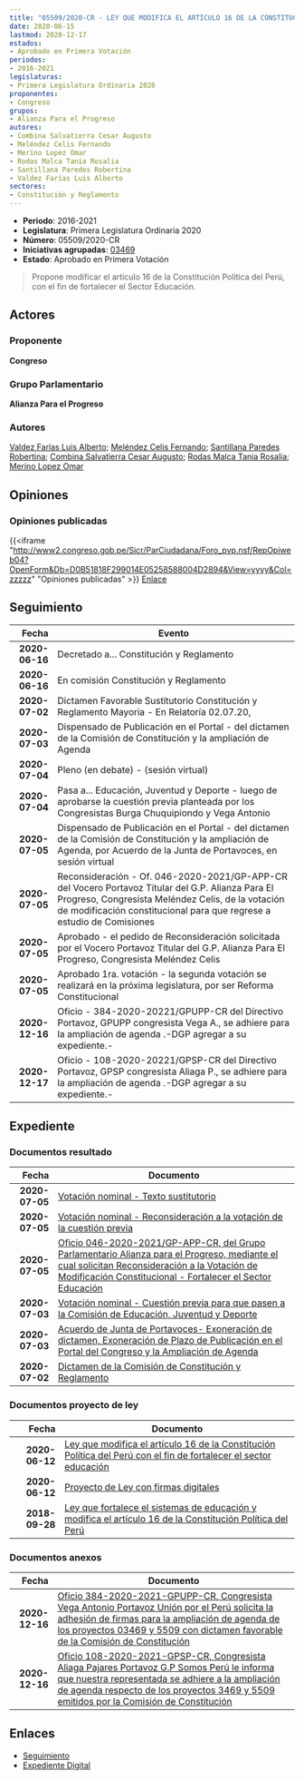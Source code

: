 ```yaml
---
title: "05509/2020-CR - LEY QUE MODIFICA EL ARTÍCULO 16 DE LA CONSTITUCIÓN POLÍTICA DEL PERÚ CON EL FIN DE FORTALECER EL SECTOR EDUCACIÓN"
date: 2020-06-15
lastmod: 2020-12-17
estados:
- Aprobado en Primera Votación
periodos:
- 2016-2021
legislaturas:
- Primera Legislatura Ordinaria 2020
proponentes:
- Congreso
grupos:
- Alianza Para el Progreso
autores:
- Combina Salvatierra Cesar Augusto
- Meléndez Celis Fernando
- Merino Lopez Omar
- Rodas Malca Tania Rosalia
- Santillana Paredes Robertina
- Valdez Farías Luis Alberto
sectores:
- Constitución y Reglamento
---
```

- **Periodo**: 2016-2021
- **Legislatura**: Primera Legislatura Ordinaria 2020
- **Número**: 05509/2020-CR
- **Iniciativas agrupadas**: [03469](../../03400/03469)
- **Estado**: Aprobado en Primera Votación

> Propone modificar el artículo 16 de la Constitución Política del Perú, con el fin de fortalecer el Sector Educación.


## Actores

### Proponente

**Congreso**

### Grupo Parlamentario

**Alianza Para el Progreso**

### Autores

[Valdez Farías Luis Alberto](mailto:mailto:lvaldez@congreso.gob.pe); [Meléndez Celis Fernando](mailto:mailto:fmelendez@congreso.gob.pe); [Santillana Paredes Robertina](mailto:mailto:rsantillana@congreso.gob.pe); [Combina Salvatierra Cesar Augusto](mailto:mailto:ccombina@congreso.gob.pe); [Rodas Malca Tania Rosalia](mailto:mailto:trodas@congreso.gob.pe); [Merino Lopez Omar](mailto:mailto:omerino@congreso.gob.pe)

## Opiniones

### Opiniones publicadas

{{<iframe "http://www2.congreso.gob.pe/Sicr/ParCiudadana/Foro_pvp.nsf/RepOpiweb04?OpenForm&Db=D0B51818F299014E05258588004D2894&View=yyyy&Col=zzzzz" "Opiniones publicadas" >}}
[Enlace](http://www2.congreso.gob.pe/Sicr/ParCiudadana/Foro_pvp.nsf/RepOpiweb04?OpenForm&Db=D0B51818F299014E05258588004D2894&View=yyyy&Col=zzzzz)


## Seguimiento

| Fecha | Evento |
|------:|--------|
| **2020-06-16** | Decretado a... Constitución y Reglamento |
| **2020-06-16** | En comisión Constitución y Reglamento |
| **2020-07-02** | Dictamen Favorable Sustitutorio Constitución y Reglamento Mayoria - En Relatoría 02.07.20, |
| **2020-07-03** | Dispensado de Publicación en el Portal - del dictamen de la Comisión de Constitución y la ampliación de Agenda |
| **2020-07-04** | Pleno (en debate) - (sesión virtual) |
| **2020-07-04** | Pasa a... Educación, Juventud y Deporte - luego de aprobarse la cuestión previa planteada por los Congresistas Burga Chuquipiondo y Vega Antonio |
| **2020-07-05** | Dispensado de Publicación en el Portal - del dictamen de la Comisión de Constitución y la ampliación de Agenda, por Acuerdo de la Junta de Portavoces, en sesión virtual |
| **2020-07-05** | Reconsideración - Of. 046-2020-2021/GP-APP-CR del Vocero Portavoz Titular del G.P. Alianza Para El Progreso, Congresista Meléndez Celis, de la votación de modificación constitucional para que regrese a estudio de Comisiones |
| **2020-07-05** | Aprobado - el pedido de Reconsideración solicitada por el Vocero Portavoz Titular del G.P. Alianza Para El Progreso, Congresista Meléndez Celis |
| **2020-07-05** | Aprobado 1ra. votación - la segunda votación se realizará en la próxima legislatura, por ser Reforma Constitucional |
| **2020-12-16** | Oficio - 384-2020-20221/GPUPP-CR del Directivo Portavoz, GPUPP congresista Vega A., se adhiere para la ampliación de agenda .-DGP agregar a su expediente.- |
| **2020-12-17** | Oficio - 108-2020-20221/GPSP-CR del Directivo Portavoz, GPSP congresista Aliaga P., se adhiere para la ampliación de agenda .-DGP agregar a su expediente.- |

## Expediente

### Documentos resultado

| Fecha | Documento |
|------:|-----------|
| **2020-07-05** | [Votación nominal - Texto sustitutorio](http://www.leyes.congreso.gob.pe/Documentos/2016_2021/Asistencia_y_Votacion/Proyectos_de_Ley/Votacion_Nominal/VNTS03469-20200705.pdf) |
| **2020-07-05** | [Votación nominal - Reconsideración a la votación de la cuestión previa](http://www.leyes.congreso.gob.pe/Documentos/2016_2021/Asistencia_y_Votacion/Proyectos_de_Ley/Votacion_Nominal/VNRVCP03469-20200705.pdf) |
| **2020-07-05** | [Oficio 046-2020-2021/GP-APP-CR, del Grupo Parlamentario Alianza para el Progreso, mediante el cual solicitan Reconsideración a la Votación de Modificación Constitucional - Fortalecer el Sector Educación](http://www.leyes.congreso.gob.pe/Documentos/2016_2021/Oficios/Grupos_Parlamentarios/OFICIO-046-2020-2021-GP-APP-CR.pdf) |
| **2020-07-03** | [Votación nominal - Cuestión previa para que pasen a la Comisión de Educación, Juventud y Deporte](http://www.leyes.congreso.gob.pe/Documentos/2016_2021/Asistencia_y_Votacion/Proyectos_de_Ley/Votacion_Nominal/VNCP03469-20200703.pdf) |
| **2020-07-03** | [Acuerdo de Junta de Portavoces- Exoneración de dictamen, Exoneración de Plazo de Publicación en el Portal del Congreso y la Ampliación de Agenda](http://www.leyes.congreso.gob.pe/Documentos/2016_2021/Acuerdos/Junta_Portavoces/AJP03469-20200703.pdf) |
| **2020-07-02** | [Dictamen de la Comisión de Constitución y Reglamento](http://www.leyes.congreso.gob.pe/Documentos/2016_2021/Dictamenes/Proyectos_de_Ley/03469DC04MAY20200702.pdf) |

### Documentos proyecto de ley

| Fecha | Documento |
|------:|-----------|
| **2020-06-12** | [Ley que modifica el artículo 16 de la Constitución Política del Perú con el fin de fortalecer el sector educación](http://www.leyes.congreso.gob.pe/Documentos/2016_2021/Proyectos_de_Ley_y_de_Resoluciones_Legislativas/PL05509-20200615.pdf) |
| **2020-06-12** | [Proyecto de Ley con firmas digitales](http://www.leyes.congreso.gob.pe/Documentos/2016_2021/Proyectos_de_Ley_y_de_Resoluciones_Legislativas/Proyectos_Firmas_digitales/PL05509.pdf) |
| **2018-09-28** | [Ley que fortalece el sistemas de educación y modifica el artículo 16 de la Constitución Política del Perú](http://www.leyes.congreso.gob.pe/Documentos/2016_2021/Proyectos_de_Ley_y_de_Resoluciones_Legislativas/PL0346920180928.PDF) |

### Documentos anexos

| Fecha | Documento |
|------:|-----------|
| **2020-12-16** | [Oficio 384-2020-2021-GPUPP-CR, Congresista Vega Antonio Portavoz Unión por el Perú solicita la adhesión de firmas para la ampliación de agenda de los proyectos 03469 y 5509 con dictamen favorable de la Comisión de Constitución](http://www.leyes.congreso.gob.pe/Documentos/2016_2021/Oficios/Grupos_Parlamentarios/OFICIO-384-2020-2021-GPUPP-CR.pdf) |
| **2020-12-16** | [Oficio 108-2020-2021-GPSP-CR, Congresista Aliaga Pajares Portavoz G.P Somos Perú le informa que nuestra representada se adhiere a la ampliación de agenda respecto de los proyectos 3469 y 5509 emitidos por la Comisión de Constitución](http://www.leyes.congreso.gob.pe/Documentos/2016_2021/Oficios/Grupos_Parlamentarios/OFICIO-108-2020-2021-GPSP-CR.pdf) |

## Enlaces

- [Seguimiento](http://www2.congreso.gob.pe/Sicr/TraDocEstProc/CLProLey2016.nsf/f7fff46988ca05b1052578e100829cc7/63d57e38a47dd00a0525858800707b7b?OpenDocument)
- [Expediente Digital](http://www2.congreso.gob.pe/Sicr/TraDocEstProc/Expvirt_2011.nsf/visbusqptramdoc1621/05509?opendocument)

